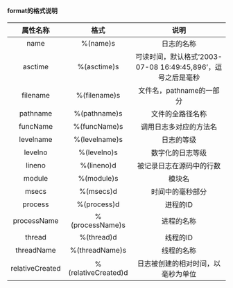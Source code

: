 #### format的格式说明


| 属性名称 | 格式 | 说明 |
| :------: | :--: | :--: |
| name	| %(name)s	| 日志的名称 |
| asctime |	%(asctime)s |	可读时间，默认格式‘2003-07-08 16:49:45,896’，逗号之后是毫秒 |
| filename |	%(filename)s |	文件名，pathname的一部分 |
| pathname |	%(pathname)s |	文件的全路径名称 |
| funcName |	%(funcName)s |	调用日志多对应的方法名 |
| levelname |	%(levelname)s |	日志的等级 |
| levelno | %(levelno)s	| 数字化的日志等级 |
| lineno | %(lineno)d |	被记录日志在源码中的行数 |
| module | %(module)s |	模块名 |
| msecs	| %(msecs)d	| 时间中的毫秒部分 |
| process |	%(process)d	| 进程的ID |
| processName |	%(processName)s	| 进程的名称 |
| thread	| %(thread)d	| 线程的ID |
| threadName	| %(threadName)s |	线程的名称 |
| relativeCreated |	%(relativeCreated)d |	日志被创建的相对时间，以毫秒为单位 |
